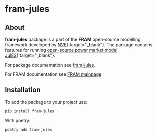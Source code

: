 # fram-jules

## About

**fram-jules** package is a part of the **FRAM** open-source modelling framework developed by [NVE](https://www.nve.no/){:target="_blank"}. The package contains features for running [open-source power market model JulES](https://github.com/NVE/JulES/){:target="_blank"}.

For package documentation see [fram-jules](https://nve.github.io/fram-jules/). 

For FRAM documentation see [FRAM mainpage](https://nve.github.io/fram).

## Installation

To add the package to your project use:

    pip install fram-jules

With poetry:

    poetry add fram-jules
